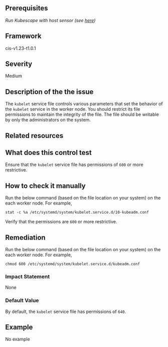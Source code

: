 ## Prerequisites
 *Run Kubescape with host sensor (see [here](https://hub.armo.cloud/docs/host-sensor))*
 
## Framework
cis-v1.23-t1.0.1
 
## Severity
Medium

## Description of the the issue
The `kubelet` service file controls various parameters that set the behavior of the `kubelet` service in the worker node. You should restrict its file permissions to maintain the integrity of the file. The file should be writable by only the administrators on the system.
 
## Related resources

 
## What does this control test
Ensure that the `kubelet` service file has permissions of `600` or more restrictive.
 
## How to check it manually
Run the below command (based on the file location on your system) on the each worker node. For example,

 
```
stat -c %a /etc/systemd/system/kubelet.service.d/10-kubeadm.conf

```
 Verify that the permissions are `600` or more restrictive.
## Remediation
Run the below command (based on the file location on your system) on the each worker node. For example,

 
```
chmod 600 /etc/systemd/system/kubelet.service.d/kubeadm.conf

```
 
### Impact Statement
None
### Default Value
By default, the `kubelet` service file has permissions of `640`.
## Example
No example

